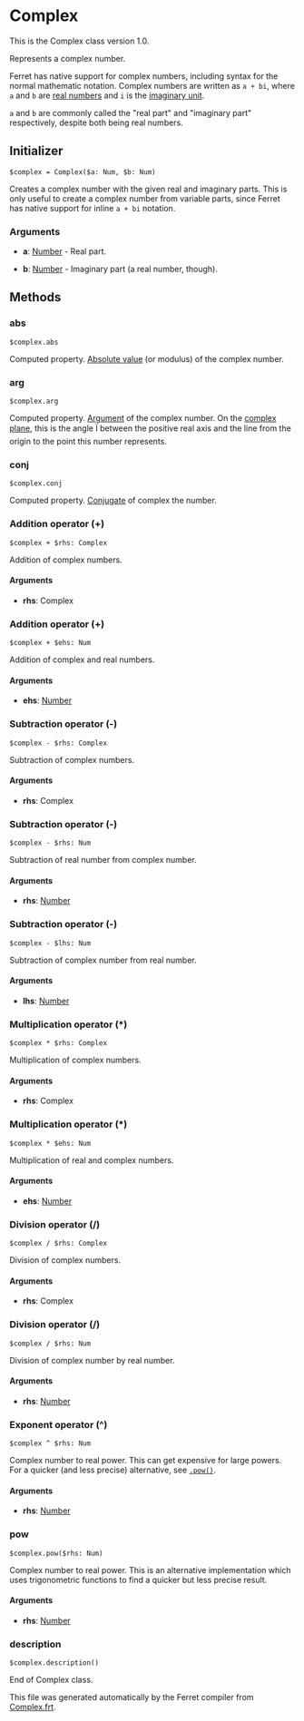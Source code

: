 # Complex

This is the Complex class version 1.0.

Represents a complex number.

Ferret has native support for complex numbers, including syntax for the
normal mathematic notation. Complex numbers are written as `a + bi`, where
`a` and `b` are [real numbers](Number.md) and `i` is the
[imaginary unit](https://en.wikipedia.org/wiki/Imaginary_unit).

`a` and `b` are commonly called the "real part" and "imaginary part"
respectively, despite both being real numbers.


## Initializer

```
$complex = Complex($a: Num, $b: Num)
```

Creates a complex number with the given real and imaginary parts. This is
only useful to create a complex number from variable parts, since Ferret
has native support for inline `a + bi` notation.


### Arguments

* __a__: [Number](/std/doc/Number.md) - Real part.

* __b__: [Number](/std/doc/Number.md) - Imaginary part (a real number, though).

## Methods

### abs

```
$complex.abs
```

Computed property. [Absolute value](https://en.wikipedia.org/wiki/Absolute_value#Complex_numbers)
(or modulus) of the complex number.



### arg

```
$complex.arg
```

Computed property. [Argument](https://en.wikipedia.org/wiki/Argument_(complex_analysis)) of
the complex number. On the
[complex plane](https://en.wikipedia.org/wiki/Complex_plane), this is the
angle Ï between the positive real axis and the line from the origin to the
point this number represents.



### conj

```
$complex.conj
```

Computed property. [Conjugate](https://en.wikipedia.org/wiki/Complex_conjugate) of complex the
number.



### Addition operator (+)

```
$complex + $rhs: Complex
```

Addition of complex numbers.


#### Arguments

* __rhs__: Complex  



### Addition operator (+)

```
$complex + $ehs: Num
```

Addition of complex and real numbers.


#### Arguments

* __ehs__: [Number](/std/doc/Number.md)  



### Subtraction operator (-)

```
$complex - $rhs: Complex
```

Subtraction of complex numbers.


#### Arguments

* __rhs__: Complex  



### Subtraction operator (-)

```
$complex - $rhs: Num
```

Subtraction of real number from complex number.


#### Arguments

* __rhs__: [Number](/std/doc/Number.md)  



### Subtraction operator (-)

```
$complex - $lhs: Num
```

Subtraction of complex number from real number.


#### Arguments

* __lhs__: [Number](/std/doc/Number.md)  



### Multiplication operator (*)

```
$complex * $rhs: Complex
```

Multiplication of complex numbers.


#### Arguments

* __rhs__: Complex  



### Multiplication operator (*)

```
$complex * $ehs: Num
```

Multiplication of real and complex numbers.


#### Arguments

* __ehs__: [Number](/std/doc/Number.md)  



### Division operator (/)

```
$complex / $rhs: Complex
```

Division of complex numbers.


#### Arguments

* __rhs__: Complex  



### Division operator (/)

```
$complex / $rhs: Num
```

Division of complex number by real number.


#### Arguments

* __rhs__: [Number](/std/doc/Number.md)  



### Exponent operator (^)

```
$complex ^ $rhs: Num
```

Complex number to real power.
This can get expensive for large powers.
For a quicker (and less precise) alternative, see [`.pow()`](#pow).


#### Arguments

* __rhs__: [Number](/std/doc/Number.md)  



### pow

```
$complex.pow($rhs: Num)
```

Complex number to real power. This is an alternative implementation which
uses trigonometric functions to find a quicker but less precise result.


#### Arguments

* __rhs__: [Number](/std/doc/Number.md)  



### description

```
$complex.description()
```







End of Complex class.

This file was generated automatically by the Ferret compiler from
[Complex.frt](../Complex.frt).